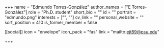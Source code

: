 +++
name = "Edmundo Torres-González"
author_names = ["E Torres-González"]
role = "Ph.D. student"
short_bio = ""
id = ""
portrait = "edmundo.png"
interests = ["", ""]
cv_link = ""
personal_website = ""
sort_position = 410
is_former_member = false

[[social]]
    icon = "envelope"
    icon_pack = "fas"
    link = "mailto:ejt89@psu.edu"


+++

